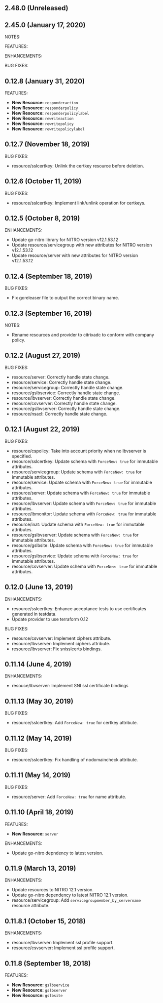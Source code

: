 ## 2.48.0 (Unreleased)

## 2.45.0 (January 17, 2020)

NOTES:

FEATURES:

ENHANCEMENTS:

BUG FIXES:


## 0.12.8 (January 31, 2020)

FEATURES:

* **New Resource:** `responderaction`
* **New Resource:** `responderpolicy`
* **New Resource:** `responderpolicylabel`
* **New Resource:** `rewriteaction`
* **New Resource:** `rewritepolicy`
* **New Resource:** `rewritepolicylabel`

## 0.12.7 (November 18, 2019)

BUG FIXES:

* resource/sslcertkey: Unlink the certkey resource before deletion.

## 0.12.6 (October 11, 2019)

BUG FIXES:

* resource/sslcertkey: Implement link/unlink operation for certkeys.

## 0.12.5 (October 8, 2019)

ENHANCEMENTS:

* Update go-nitro library for NITRO version v12.1.53.12
* Update resource/servicegroup with new attributes for NITRO version v12.1.53.12
* Update resource/server with new attributes for NITRO version v12.1.53.12

## 0.12.4 (September 18, 2019)

BUG FIXES:

* Fix goreleaser file to output the correct binary name.

## 0.12.3 (September 16, 2019)

NOTES:

* Rename resources and provider to citrixadc to conform with company policy.

## 0.12.2 (August 27, 2019)

BUG FIXES:

* resource/server: Correctly handle state change.
* resource/service: Correctly handle state change.
* resource/servicegroup: Correctly handle state change.
* resource/gslbservice: Correctly handle state change.
* resource/lbvserver: Correctly handle state change.
* resource/csvserver: Correctly handle state change.
* resource/gslbvserver: Correctly handle state change.
* resource/nsacl: Correctly handle state change.

## 0.12.1 (August 22, 2019)

BUG FIXES:

* resource/cspolicy: Take into account priority when no lbvserver is specified.
* resource/sslcertkey: Update schema with `ForceNew: true` for immutable attributes.
* resource/servicegroup: Update schema with `ForceNew: true` for immutable attributes.
* resource/service: Update schema with `ForceNew: true` for immutable attributes.
* resource/server: Update schema with `ForceNew: true` for immutable attributes.
* resource/lbvserver: Update schema with `ForceNew: true` for immutable attributes.
* resource/lbmonitor: Update schema with `ForceNew: true` for immutable attributes.
* resource/inat: Update schema with `ForceNew: true` for immutable attributes.
* resource/gslbvserver: Update schema with `ForceNew: true` for immutable attributes.
* resource/gslbsite: Update schema with `ForceNew: true` for immutable attributes.
* resource/gslbservice: Update schema with `ForceNew: true` for immutable attributes.
* resource/csvserver: Update schema with `ForceNew: true` for immutable attributes.

## 0.12.0 (June 13, 2019)

ENHANCEMENTS:

* resource/sslcertkey: Enhance acceptance tests to use certificates generated in testdata.
* Update provider to use terraform 0.12

BUG FIXES:

* resource/csvserver: Implement ciphers attribute.
* resource/lbvserver: Implement ciphers attribute.
* resource/lbvserver: Fix snisslcerts bindings.

## 0.11.14 (June 4, 2019)

ENHANCEMENTS:

* resouce/lbvserver: Implement SNI ssl certificate bindings

## 0.11.13 (May 30, 2019)

BUG FIXES:

* resource/sslcertkey: Add `ForceNew: true` for certkey attribute.

## 0.11.12 (May 14, 2019)

BUG FIXES:

* resource/sslcertkey: Fix handling of nodomaincheck attribute.

## 0.11.11 (May 14, 2019)

BUG FIXES:

* resource/server: Add `ForceNew: true` for name attribute.

## 0.11.10 (April 18, 2019)

FEATURES:

* **New Resource:** `server`

ENHANCEMENTS:

* Update go-nitro depndency to latest version.

## 0.11.9 (March 13, 2019)

ENHANCEMENTS:

* Update resources to NITRO 12.1 version.
* Update go-nitro dependency to latest NITRO 12.1 version.
* resource/servicegroup: Add `servicegroupmember_by_servername` resource attribute.

## 0.11.8.1 (October 15, 2018)

ENHANCEMENTS:

* resource/lbvserver: Implement ssl profile support.
* resource/csvserver: Implement ssl profile support.


## 0.11.8 (September 18, 2018)

FEATURES:

* **New Resource:** `gslbservice`
* **New Resource:** `gslbserver`
* **New Resource:** `gslbsite`
